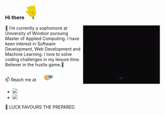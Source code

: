 ### Hi there <img src="https://github.com/prableen14/prableen14/blob/main/Assets/wave.gif" width="49px">

<img align="right" alt="PC GIF" src="https://github.com/prableen14/prableen14/blob/main/Assets/coding.gif" width="250px" height="190px" />

🔭 I’m currently a sophomore at University of Windsor pursuing Master of Applied Computing. I have keen interest in Software Development, Web Development and Machine Learning. I love to solve coding challenges in my leisure time. 
Believer in the hustle game.🎲

📫 Reach me at <img src="https://github.com/prableen14/prableen14/blob/main/Assets/Handshake.gif" height="32px">              
- <a href="mailto:prableenkaur2016@gmail.com?"><img src="https://img.shields.io/badge/gmail-%23DD0031.svg?&style=for-the-badge&logo=gmail&logoColor=white"/></a>
- <a href="https://www.linkedin.com/in/prableen-kaur-sachdeva-9010a2158/" target="_blank"><img src="https://img.shields.io/badge/LinkedIn-0077B5?style=for-the-badge&logo=linkedin&logoColor=white"/></a>


💬 LUCK FAVOURS THE PREPARED.
